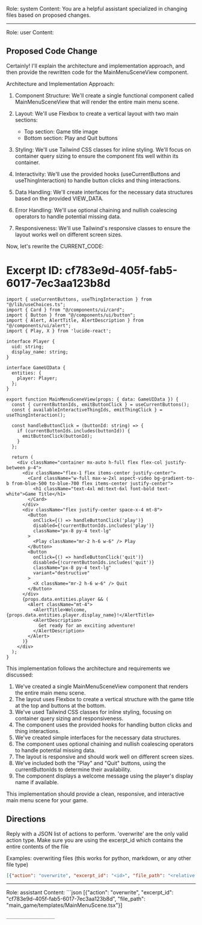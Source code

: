 Role: system
Content: You are a helpful assistant specialized in changing files based on proposed changes.
__________________
Role: user
Content: 
## Proposed Code Change
Certainly! I'll explain the architecture and implementation approach, and then provide the rewritten code for the MainMenuSceneView component.

Architecture and Implementation Approach:

1. Component Structure:
   We'll create a single functional component called MainMenuSceneView that will render the entire main menu scene.

2. Layout:
   We'll use Flexbox to create a vertical layout with two main sections:
   - Top section: Game title image
   - Bottom section: Play and Quit buttons

3. Styling:
   We'll use Tailwind CSS classes for inline styling. We'll focus on container query sizing to ensure the component fits well within its container.

4. Interactivity:
   We'll use the provided hooks (useCurrentButtons and useThingInteraction) to handle button clicks and thing interactions.

5. Data Handling:
   We'll create interfaces for the necessary data structures based on the provided VIEW_DATA.

6. Error Handling:
   We'll use optional chaining and nullish coalescing operators to handle potential missing data.

7. Responsiveness:
   We'll use Tailwind's responsive classes to ensure the layout works well on different screen sizes.

Now, let's rewrite the CURRENT_CODE:

# Excerpt ID: cf783e9d-405f-fab5-6017-7ec3aa123b8d
```tsx main_game/templates/MainMenuScene.tsx
import { useCurrentButtons, useThingInteraction } from "@/lib/useChoices.ts";
import { Card } from "@/components/ui/card";
import { Button } from "@/components/ui/button";
import { Alert, AlertTitle, AlertDescription } from "@/components/ui/alert";
import { Play, X } from 'lucide-react';

interface Player {
  uid: string;
  display_name: string;
}

interface GameUIData {
  entities: {
    player: Player;
  };
}

export function MainMenuSceneView(props: { data: GameUIData }) {
  const { currentButtonIds, emitButtonClick } = useCurrentButtons();
  const { availableInteractiveThingIds, emitThingClick } = useThingInteraction();

  const handleButtonClick = (buttonId: string) => {
    if (currentButtonIds.includes(buttonId)) {
      emitButtonClick(buttonId);
    }
  };

  return (
    <div className="container mx-auto h-full flex flex-col justify-between p-4">
      <div className="flex-1 flex items-center justify-center">
        <Card className="w-full max-w-2xl aspect-video bg-gradient-to-b from-blue-500 to-blue-700 flex items-center justify-center">
          <h1 className="text-4xl md:text-6xl font-bold text-white">Game Title</h1>
        </Card>
      </div>
      <div className="flex justify-center space-x-4 mt-8">
        <Button
          onClick={() => handleButtonClick('play')}
          disabled={!currentButtonIds.includes('play')}
          className="px-8 py-4 text-lg"
        >
          <Play className="mr-2 h-6 w-6" /> Play
        </Button>
        <Button
          onClick={() => handleButtonClick('quit')}
          disabled={!currentButtonIds.includes('quit')}
          className="px-8 py-4 text-lg"
          variant="destructive"
        >
          <X className="mr-2 h-6 w-6" /> Quit
        </Button>
      </div>
      {props.data.entities.player && (
        <Alert className="mt-4">
          <AlertTitle>Welcome, {props.data.entities.player.display_name}!</AlertTitle>
          <AlertDescription>
            Get ready for an exciting adventure!
          </AlertDescription>
        </Alert>
      )}
    </div>
  );
}
```

This implementation follows the architecture and requirements we discussed:

1. We've created a single MainMenuSceneView component that renders the entire main menu scene.
2. The layout uses Flexbox to create a vertical structure with the game title at the top and buttons at the bottom.
3. We've used Tailwind CSS classes for inline styling, focusing on container query sizing and responsiveness.
4. The component uses the provided hooks for handling button clicks and thing interactions.
5. We've created simple interfaces for the necessary data structures.
6. The component uses optional chaining and nullish coalescing operators to handle potential missing data.
7. The layout is responsive and should work well on different screen sizes.
8. We've included both the "Play" and "Quit" buttons, using the currentButtonIds to determine their availability.
9. The component displays a welcome message using the player's display name if available.

This implementation should provide a clean, responsive, and interactive main menu scene for your game.

## Directions
Reply with a JSON list of actions to perform. 'overwrite' are the only valid action type. 
Make sure you are using the excerpt_id which contains the entire contents of the file

Examples:
overwriting files (this works for python, markdown, or any other file type)
```json output_example1
[{"action": "overwrite", "excerpt_id": "<id>", "file_path": "<relative file path>"}]
```

__________________
Role: assistant
Content: ```json
[{"action": "overwrite", "excerpt_id": "cf783e9d-405f-fab5-6017-7ec3aa123b8d", "file_path": "main_game/templates/MainMenuScene.tsx"}]
```
__________________
